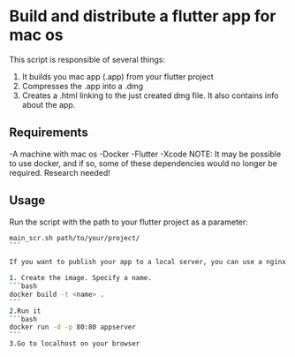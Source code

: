 # Build and distribute a flutter app for mac os
This script is responsible of several things:
 1. It builds you mac app (.app) from your  flutter project
 2. Compresses the .app into a .dmg
 3. Creates a .html linking to the just created dmg file. It also contains info about the app.
## Requirements
 -A machine with mac os
 -Docker
 -Flutter
 -Xcode
NOTE: It may be possible to use docker, and if so, some of these dependencies would no longer be required. Research needed!

## Usage
Run the script with the path to your flutter project as a parameter:
````bash
main_scr.sh path/to/your/project/
```

If you want to publish your app to a local server, you can use a nginx docker image using the following instructions.

1. Create the image. Specify a name.
```bash
docker build -t <name> .
```
2.Run it
```bash
docker run -d -p 80:80 appserver
```
3.Go to localhost on your browser





